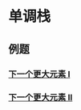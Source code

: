 # 单调栈



## 例题

### [ 下一个更大元素 I](https://leetcode-cn.com/problems/next-greater-element-i/)

### [下一个更大元素 II](https://leetcode-cn.com/problems/next-greater-element-ii/)
